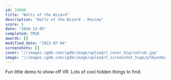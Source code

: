```yaml
---
id: 33680
title: "Waltz of the Wizard"
description: "Waltz of the Wizard - Review"
score: 5
date: "2016-12-05"
completed: TRUE
awards: []
modified_date: "2022-07-04"
screenshots: []
cover: "//images.igdb.com/igdb/image/upload/t_cover_big/co2ru6.jpg"
image: "//images.igdb.com/igdb/image/upload/t_screenshot_huge/pf8ywn8azadrwulzoyfl.jpg"
---
```

Fun little demo to show off VR. Lots of cool hidden things to find.